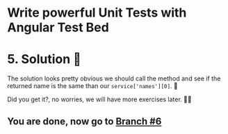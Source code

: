 # Write powerful Unit Tests with Angular Test Bed

# 5.  Solution 🧐

The solution looks pretty obvious we should call the method and see if the returned name is the same than our `service['names'][0]`. 🕺

Did you get it?, no worries, we will have more exercises later. 🤜🤛

## You are done, now go to [Branch #6](https://github.com/seagomezar/ng-col-angular-ut/tree/step6)